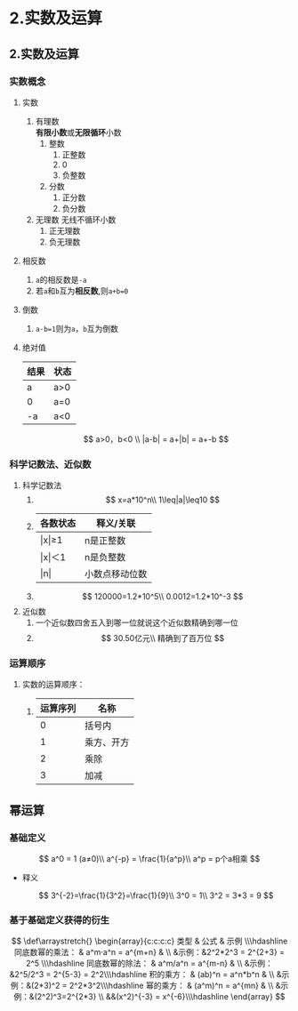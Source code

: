 # 2.实数及运算

## 2.实数及运算

### 实数概念

1. 实数
   1. 有理数\
      **有限小数**或**无限循环**小数
      1. 整数
         1. 正整数
         2. 0
         3. 负整数
      2. 分数
         1. 正分数
         2. 负分数
   2. 无理数 无线不循环小数
      1. 正无理数
      2. 负无理数
2. 相反数
   1. `a`的相反数是`-a`
   2. 若`a`和`b`互为**相反数**,则`a+b=0`
3. 倒数
   1. `a·b=1`则为`a`，`b`互为倒数
4.  绝对值

    | 结果 | 状态  |
    | -- | --- |
    | a  | a>0 |
    | 0  | a=0 |
    | -a | a<0 |

    $$
    a>0，b<0 \\ |a-b| = a+|b| = a+-b
    $$

### 科学记数法、近似数

1. 科学记数法
   1. $$
      x=a*10^n\\ 1\leq|a|\leq10
      $$
   2. | 各数状态    | 释义/关联   |
      | ------- | ------- |
      | \|x\|≥1 | n是正整数   |
      | \|x\|＜1 | n是负整数   |
      | \|n\|   | 小数点移动位数 |
   3. $$
      120000=1.2*10^5\\ 0.0012=1.2*10^-3
      $$
2. 近似数
   1. 一个近似数四舍五入到哪一位就说这个近似数精确到哪一位
   2. $$
      30.50亿元\\ 精确到了百万位
      $$

### 运算顺序

1. 实数的运算顺序：
   1. | 运算序列 | 名称    |
      | ---- | ----- |
      | 0    | 括号内   |
      | 1    | 乘方、开方 |
      | 2    | 乘除    |
      | 3    | 加减    |

## 幂运算

### 基础定义

$$
a^0 = 1 (a≠0)\\ a^{-p} = \frac{1}{a^p}\\ a^p = p个a相乘
$$

*   释义

    $$
    3^{-2}=\frac{1}{3^2}=\frac{1}{9}\\ 3^0 = 1\\ 3^2 = 3*3 = 9
    $$

### 基于基础定义获得的衍生
$$
\def\arraystretch{}
   \begin{array}{c:c:c:c}
   类型 & 公式 & 示例 \\\hdashline
   同底数幂的乘法： & a^m·a^n    =    a^{m+n} &  \\ 
   &示例：&2^2*2^3 = 2^{2+3} = 2^5 \\\hdashline
   同底数幂的除法： & a^m/a^n    =    a^{m-n} &  \\ 
   &示例：&2^5/2^3 = 2^{5-3} = 2^2\\\hdashline
   积的乘方： & (ab)^n     =    a^n*b^n &  \\ 
   &示例：&(2*3)^2 = 2^2*3^2\\\hdashline
   幂的乘方： & (a^m)^n    =    a^{mn} &  \\ 
   &示例：&(2^2)^3=2^{2*3}  \\
   &&(x^2)^{-3} = x^{-6}\\\hdashline
\end{array}
$$
